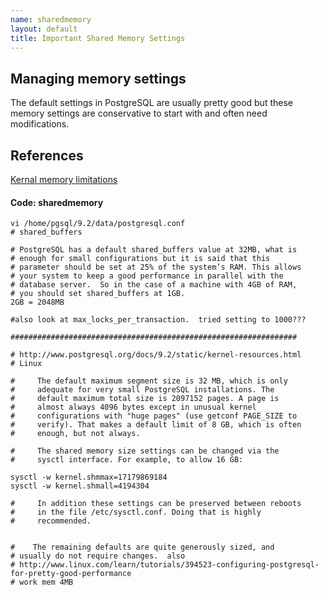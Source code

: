 ```yaml
--- 
name: sharedmemory
layout: default
title: Important Shared Memory Settings
---
```


## Managing memory settings
The default settings in PostgreSQL are usually pretty good but these memory settings are conservative to start with and often need modifications.

## References

[Kernal memory limitations](http://michael.otacoo.com/postgresql-2/take-care-of-kernel-memory-limitation-for-postgresql-shared-buffers/)

#### Code: sharedmemory
    vi /home/pgsql/9.2/data/postgresql.conf 
    # shared_buffers
    
    # PostgreSQL has a default shared_buffers value at 32MB, what is
    # enough for small configurations but it is said that this
    # parameter should be set at 25% of the system’s RAM. This allows
    # your system to keep a good performance in parallel with the
    # database server.  So in the case of a machine with 4GB of RAM,
    # you should set shared_buffers at 1GB.
    2GB = 2048MB
     
    #also look at max_locks_per_transaction.  tried setting to 1000???
     
    ################################################################
     
    # http://www.postgresql.org/docs/9.2/static/kernel-resources.html
    # Linux
     
    #     The default maximum segment size is 32 MB, which is only
    #     adequate for very small PostgreSQL installations. The
    #     default maximum total size is 2097152 pages. A page is
    #     almost always 4096 bytes except in unusual kernel
    #     configurations with "huge pages" (use getconf PAGE_SIZE to
    #     verify). That makes a default limit of 8 GB, which is often
    #     enough, but not always.
     
    #     The shared memory size settings can be changed via the
    #     sysctl interface. For example, to allow 16 GB:
     
    sysctl -w kernel.shmmax=17179869184
    sysctl -w kernel.shmall=4194304
     
    #     In addition these settings can be preserved between reboots
    #     in the file /etc/sysctl.conf. Doing that is highly
    #     recommended.
     
     
    #    The remaining defaults are quite generously sized, and
    # usually do not require changes.  also
    # http://www.linux.com/learn/tutorials/394523-configuring-postgresql-for-pretty-good-performance
    # work mem 4MB
